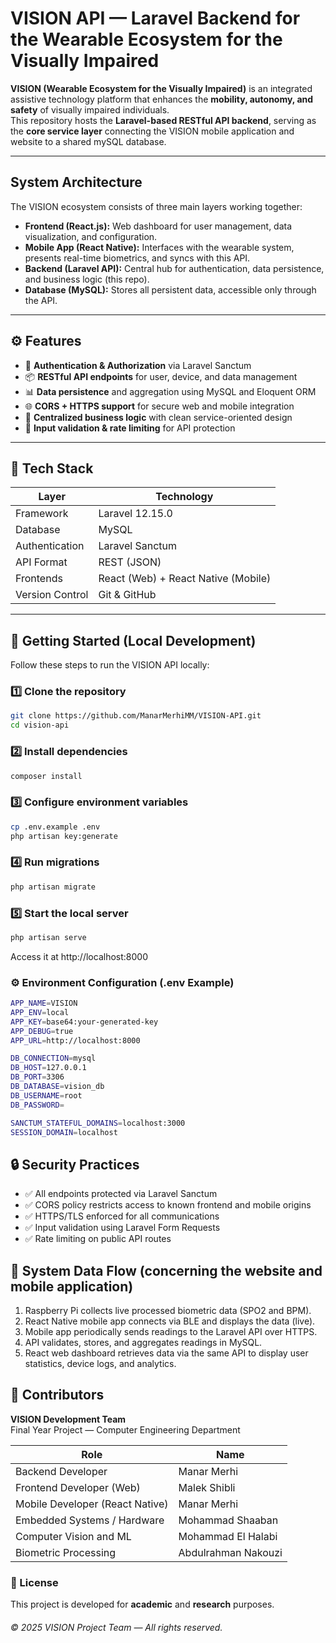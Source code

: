 # VISION API — Laravel Backend for the Wearable Ecosystem for the Visually Impaired

**VISION (Wearable Ecosystem for the Visually Impaired)** is an integrated assistive technology platform that enhances the **mobility, autonomy, and safety** of visually impaired individuals.  
This repository hosts the **Laravel-based RESTful API backend**, serving as the **core service layer** connecting the VISION mobile application and website to a shared mySQL database.

---

## System Architecture

The VISION ecosystem consists of three main layers working together:

- **Frontend (React.js):** Web dashboard for user management, data visualization, and configuration.  
- **Mobile App (React Native):** Interfaces with the wearable system, presents real-time biometrics, and syncs with this API.  
- **Backend (Laravel API):** Central hub for authentication, data persistence, and business logic (this repo).  
- **Database (MySQL):** Stores all persistent data, accessible only through the API.  


---

## ⚙️ Features

- 🔐 **Authentication & Authorization** via Laravel Sanctum  
- 📦 **RESTful API endpoints** for user, device, and data management  
- 📊 **Data persistence** and aggregation using MySQL and Eloquent ORM  
- 🌐 **CORS + HTTPS support** for secure web and mobile integration  
- 🧠 **Centralized business logic** with clean service-oriented design  
- 🚦 **Input validation & rate limiting** for API protection  

---

## 🧰 Tech Stack

| Layer | Technology |
|-------|-------------|
| Framework | Laravel 12.15.0 |
| Database | MySQL |
| Authentication | Laravel Sanctum |
| API Format | REST (JSON) |
| Frontends | React (Web) + React Native (Mobile) |
| Version Control | Git & GitHub |

---

## 🚀 Getting Started (Local Development)

Follow these steps to run the VISION API locally:

### 1️⃣ Clone the repository
```bash
git clone https://github.com/ManarMerhiMM/VISION-API.git
cd vision-api
```
### 2️⃣ Install dependencies
```bash
composer install
```
### 3️⃣ Configure environment variables
```bash
cp .env.example .env
php artisan key:generate
```
### 4️⃣ Run migrations
```bash
php artisan migrate
```

### 5️⃣ Start the local server
```bash
php artisan serve
```

Access it at http://localhost:8000

### ⚙️ Environment Configuration (.env Example)
```bash
APP_NAME=VISION
APP_ENV=local
APP_KEY=base64:your-generated-key
APP_DEBUG=true
APP_URL=http://localhost:8000

DB_CONNECTION=mysql
DB_HOST=127.0.0.1
DB_PORT=3306
DB_DATABASE=vision_db
DB_USERNAME=root
DB_PASSWORD=

SANCTUM_STATEFUL_DOMAINS=localhost:3000
SESSION_DOMAIN=localhost
```

## 🔒 Security Practices

- ✅ All endpoints protected via Laravel Sanctum
- ✅ CORS policy restricts access to known frontend and mobile origins
- ✅ HTTPS/TLS enforced for all communications
- ✅ Input validation using Laravel Form Requests
- ✅ Rate limiting on public API routes

## 🧠 System Data Flow (concerning the website and mobile application)

1. Raspberry Pi collects live processed biometric data (SPO2 and BPM).
2. React Native mobile app connects via BLE and displays the data (live).
3. Mobile app periodically sends readings to the Laravel API over HTTPS.
4. API validates, stores, and aggregates readings in MySQL.
5. React web dashboard retrieves data via the same API to display user statistics, device logs, and analytics.

## 👥 Contributors

**VISION Development Team**  
Final Year Project — Computer Engineering Department  

| Role | Name |
|------|------|
| Backend Developer | Manar Merhi |
| Frontend Developer (Web) | Malek Shibli |
| Mobile Developer (React Native) | Manar Merhi |
| Embedded Systems / Hardware | Mohammad Shaaban |
| Computer Vision and ML | Mohammad El Halabi |
| Biometric Processing | Abdulrahman Nakouzi |


### 📄 License
This project is developed for **academic** and **research** purposes.
###### © 2025 VISION Project Team — All rights reserved.
